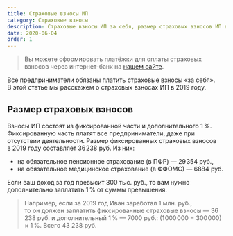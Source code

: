 ```yaml
---
title: Страховые взносы ИП
category: Страховые взносы
description: Cтраховые взносы ИП за себя, размер страховых взносов ИП в 2019 году, срок уплаты страховых взносов, дополнительный 1 % с доходов свыше 300000 руб.
date: 2020-06-04
order: 1
---
```


> Вы можете сформировать платёжки для оплаты страховых взносов через интернет-банк на&nbsp;[нашем сайте](/pay/).

Все предприниматели обязаны платить страховые взносы &laquo;за&nbsp;себя&raquo;. В&nbsp;этой статье мы&nbsp;расскажем о&nbsp;страховых взносах&nbsp;ИП в&nbsp;2019&nbsp;году.

## Размер страховых взносов

Взносы ИП&nbsp;состоят из&nbsp;фиксированной части и&nbsp;дополнительного 1&#8201;%. Фиксированную часть платят все предприниматели, даже при отсутствии деятельности. Размер фиксированных страховых взносов в&nbsp;2019 году составляет 36&#8202;238&nbsp;руб. Из&nbsp;них:

- на&nbsp;обязательное пенсионное страхование (в&nbsp;ПФР)&nbsp;&mdash; 29&#8202;354&nbsp;руб.,
- на&nbsp;обязательное медицинское страхование (в&nbsp;ФФОМС)&nbsp;&mdash; 6884&nbsp;руб.

Если ваш доход за&nbsp;год превысит 300&nbsp;тыс. руб., то&nbsp;вам нужно дополнительно заплатить 1&#8201;% от&nbsp;суммы превышения.

> Например, если за&nbsp;2019 год Иван заработал 1&nbsp;млн. руб., то&nbsp;он&nbsp;должен заплатить фиксированные страховые взносы&nbsp;&mdash; 36&#8202;238&nbsp;руб. и&nbsp;дополнительный 1&#8201;%&nbsp;&mdash; 7000&nbsp;руб.: (1&#8202;000&#8202;000 − 300&#8202;000) × 1&#8201;%. Всего&nbsp;43&nbsp;238&nbsp;руб.
